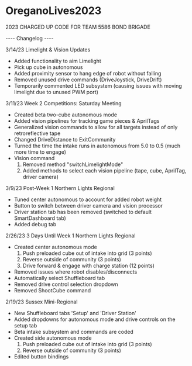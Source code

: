 # OreganoLives2023
2023 CHARGED UP CODE FOR TEAM 5586 BOND BRIGADE


---- Changelog ----

3/14/23 Limelight & Vision Updates
  - Added functionality to aim Limelight
  - Pick up cube in autonomous
  - Added proximity sensor to hang edge of robot without falling
  - Removed unused drive commands (DriveJoystick, DriveDrift)
  - Temporarily commented LED subsystem (causing issues with moving limelight due to unused PWM port)

3/11/23 Week 2 Competitions: Saturday Meeting
  - Created beta two-cube autonomous mode
  - Added vision pipelines for tracking game pieces & AprilTags
  - Generalized vision commands to allow for all targets instead of only retroreflective tape
  - Changed DriveDistance to ExitCommunity
  - Turned the time the intake runs in autonomous from 5.0 to 0.5 (much more time to engage)
  - Vision command
    1. Removed method "switchLimelightMode"
    2. Added methods to select each vision pipeline (tape, cube, AprilTag, driver camera)

3/9/23 Post-Week 1 Northern Lights Regional
  - Tuned center autonomous to account for added robot weight
  - Button to switch between driver camera and vision processor
  - Driver station tab has been removed (switched to default SmartDashboard tab)
  - Added debug tab

2/26/23 3 Days Until Week 1 Northern Lights Regional
  - Created center autonomous mode
    1. Push preloaded cube out of intake into grid (3 points)
    2. Reverse outside of community (3 points)
    3. Drive forward & engage with charge station (12 points)
  - Removed issues where robot disables/disconnects
  - Automatically select Shuffleboard tab
  - Removed drive control selection dropdown
  - Removed ShootCube command

2/19/23 Sussex Mini-Regional
  - New Shuffleboard tabs 'Setup' and 'Driver Station'
  - Added dropdowns for autonomous mode and drive controls on the setup tab
  - Beta intake subsystem and commands are coded
  - Created side autonomous mode
    1. Push preloaded cube out of intake into grid (3 points)
    2. Reverse outside of community (3 points)
  - Edited button bindings